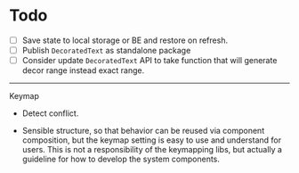 # Todo

- [ ] Save state to local storage or BE and restore on refresh.
- [ ] Publish `DecoratedText` as standalone package
- [ ] Consider update `DecoratedText` API to take function that will generate
      decor range instead exact range.

---

Keymap

- Detect conflict.

- Sensible structure, so that behavior can be reused via component composition,
  but the keymap setting is easy to use and understand for users. This is not a
  responsibility of the keymapping libs, but actually a guideline for how to
  develop the system components.

